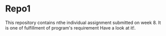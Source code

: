 # Repo1
This repository contains nthe individual assignment submitted on week 8.
It is one of fulfillment of program's requirement
Have a look at it!.
